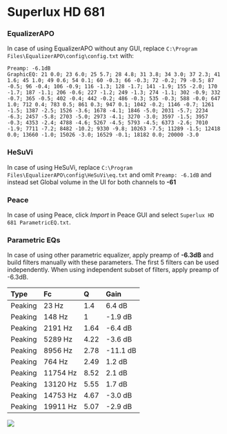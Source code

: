 # Superlux HD 681

### EqualizerAPO
In case of using EqualizerAPO without any GUI, replace `C:\Program Files\EqualizerAPO\config\config.txt`
with:
```
Preamp: -6.1dB
GraphicEQ: 21 0.0; 23 6.0; 25 5.7; 28 4.8; 31 3.8; 34 3.0; 37 2.3; 41 1.6; 45 1.0; 49 0.6; 54 0.1; 60 -0.3; 66 -0.3; 72 -0.2; 79 -0.5; 87 -0.5; 96 -0.4; 106 -0.9; 116 -1.3; 128 -1.7; 141 -1.9; 155 -2.0; 170 -1.7; 187 -1.1; 206 -0.6; 227 -1.2; 249 -1.3; 274 -1.1; 302 -0.9; 332 -0.7; 365 -0.5; 402 -0.4; 442 -0.2; 486 -0.3; 535 -0.3; 588 -0.0; 647 1.0; 712 0.4; 783 0.5; 861 0.3; 947 0.1; 1042 -0.2; 1146 -0.7; 1261 -1.5; 1387 -2.5; 1526 -3.6; 1678 -4.1; 1846 -5.0; 2031 -5.7; 2234 -6.3; 2457 -5.8; 2703 -5.0; 2973 -4.1; 3270 -3.0; 3597 -1.5; 3957 -0.3; 4353 -2.4; 4788 -4.6; 5267 -4.5; 5793 -4.5; 6373 -2.6; 7010 -1.9; 7711 -7.2; 8482 -10.2; 9330 -9.8; 10263 -7.5; 11289 -1.5; 12418 0.0; 13660 -1.0; 15026 -3.0; 16529 -0.1; 18182 0.0; 20000 -3.0
```

### HeSuVi
In case of using HeSuVi, replace `C:\Program Files\EqualizerAPO\config\HeSuVi\eq.txt` and omit `Preamp:
-6.1dB` and instead set Global volume in the UI for both channels to **-61**

### Peace
In case of using Peace, click *Import* in Peace GUI and select `Superlux HD 681 ParametricEQ.txt`.

### Parametric EQs
In case of using other parametric equalizer, apply preamp of **-6.3dB** and build filters manually
with these parameters. The first 5 filters can be used independently.
When using independent subset of filters, apply preamp of -6.3dB.

| Type    | Fc       |    Q | Gain     |
|:--------|:---------|:-----|:---------|
| Peaking | 23 Hz    | 1.4  | 6.4 dB   |
| Peaking | 148 Hz   | 1    | -1.9 dB  |
| Peaking | 2191 Hz  | 1.64 | -6.4 dB  |
| Peaking | 5289 Hz  | 4.22 | -3.6 dB  |
| Peaking | 8956 Hz  | 2.78 | -11.1 dB |
| Peaking | 764 Hz   | 2.49 | 1.2 dB   |
| Peaking | 11754 Hz | 8.52 | 2.1 dB   |
| Peaking | 13120 Hz | 5.55 | 1.7 dB   |
| Peaking | 14753 Hz | 4.67 | -3.0 dB  |
| Peaking | 19911 Hz | 5.07 | -2.9 dB  |

![](https://raw.githubusercontent.com/jaakkopasanen/AutoEq/master/results/innerfidelity/sbaf-serious/Superlux%20HD%20681/Superlux%20HD%20681.png)